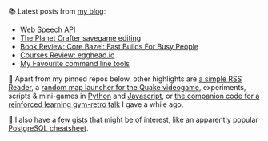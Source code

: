 
📚 Latest posts from <a href="https://blog.kartones.net/">my blog</a>:

<!--START_SECTION:blogposts-->
* [Web Speech API](https:&#x2F;&#x2F;blog.kartones.net&#x2F;post&#x2F;web-speech-api&#x2F;)
* [The Planet Crafter savegame editing](https:&#x2F;&#x2F;blog.kartones.net&#x2F;post&#x2F;the-planet-crafter-savegame-edit&#x2F;)
* [Book Review: Core Bazel: Fast Builds For Busy People](https:&#x2F;&#x2F;blog.kartones.net&#x2F;post&#x2F;book-review-core-bazel-fast-builds&#x2F;)
* [Courses Review: egghead.io](https:&#x2F;&#x2F;blog.kartones.net&#x2F;post&#x2F;egghead-courses-initial-review&#x2F;)
* [My Favourite command line tools](https:&#x2F;&#x2F;blog.kartones.net&#x2F;post&#x2F;favourite-cli-tools&#x2F;)
<!--END_SECTION:blogposts-->


📌 Apart from my pinned repos below, other highlights are [a simple RSS Reader](https://github.com/Kartones/pbrr), a [random map launcher for the Quake videogame](https://github.com/Kartones/quaddicted-random-map), experiments, scripts & mini-games in [Python](https://github.com/Kartones/python) and [Javascript](https://github.com/Kartones/JSAssorted), or [the companion code for a reinforced learning gym-retro talk](https://github.com/Kartones/mindcamp-x-gym-retro) I gave a while ago.

📝 I also have [a few gists](https://gist.github.com/Kartones?direction=desc&sort=updated) that might be of interest, like an apparently popular [PostgreSQL cheatsheet](https://gist.github.com/Kartones/dd3ff5ec5ea238d4c546).

